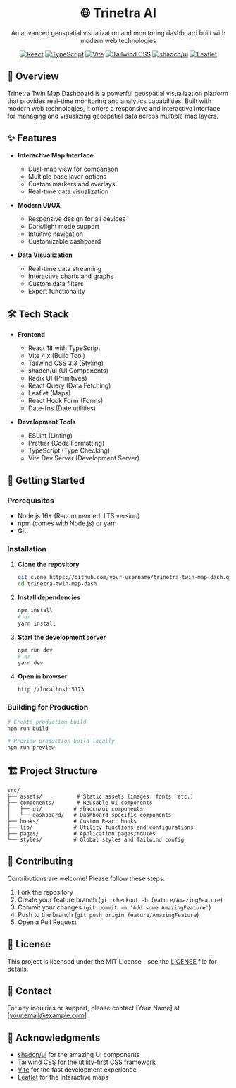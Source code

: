 <div align="center">
  <h1>🌐 Trinetra AI</h1>
  <p>An advanced geospatial visualization and monitoring dashboard built with modern web technologies</p>
  
  [![React](https://img.shields.io/badge/React-18.2.0-61DAFB?logo=react&logoColor=white)](https://reactjs.org/)
  [![TypeScript](https://img.shields.io/badge/TypeScript-5.0.0-3178C6?logo=typescript&logoColor=white)](https://www.typescriptlang.org/)
  [![Vite](https://img.shields.io/badge/Vite-4.4.0-646CFF?logo=vite&logoColor=white)](https://vitejs.dev/)
  [![Tailwind CSS](https://img.shields.io/badge/Tailwind_CSS-3.3.0-06B6D4?logo=tailwind-css&logoColor=white)](https://tailwindcss.com/)
  [![shadcn/ui](https://img.shields.io/badge/shadcn_ui-0.7.0-000000?logo=radix-ui&logoColor=white)](https://ui.shadcn.com/)
  [![Leaflet](https://img.shields.io/badge/Leaflet-1.9.4-199900?logo=leaflet&logoColor=white)](https://leafletjs.com/)
</div>

## 🚀 Overview

Trinetra Twin Map Dashboard is a powerful geospatial visualization platform that provides real-time monitoring and analytics capabilities. Built with modern web technologies, it offers a responsive and interactive interface for managing and visualizing geospatial data across multiple map layers.

## ✨ Features

- **Interactive Map Interface**
  - Dual-map view for comparison
  - Multiple base layer options
  - Custom markers and overlays
  - Real-time data visualization

- **Modern UI/UX**
  - Responsive design for all devices
  - Dark/light mode support
  - Intuitive navigation
  - Customizable dashboard

- **Data Visualization**
  - Real-time data streaming
  - Interactive charts and graphs
  - Custom data filters
  - Export functionality

## 🛠️ Tech Stack

- **Frontend**
  - React 18 with TypeScript
  - Vite 4.x (Build Tool)
  - Tailwind CSS 3.3 (Styling)
  - shadcn/ui (UI Components)
  - Radix UI (Primitives)
  - React Query (Data Fetching)
  - Leaflet (Maps)
  - React Hook Form (Forms)
  - Date-fns (Date utilities)

- **Development Tools**
  - ESLint (Linting)
  - Prettier (Code Formatting)
  - TypeScript (Type Checking)
  - Vite Dev Server (Development Server)

## 🚀 Getting Started

### Prerequisites

- Node.js 16+ (Recommended: LTS version)
- npm (comes with Node.js) or yarn
- Git

### Installation

1. **Clone the repository**
   ```bash
   git clone https://github.com/your-username/trinetra-twin-map-dash.git
   cd trinetra-twin-map-dash
   ```

2. **Install dependencies**
   ```bash
   npm install
   # or
   yarn install
   ```

3. **Start the development server**
   ```bash
   npm run dev
   # or
   yarn dev
   ```

4. **Open in browser**
   ```
   http://localhost:5173
   ```

### Building for Production

```bash
# Create production build
npm run build

# Preview production build locally
npm run preview
```

## 🏗️ Project Structure

```
src/
├── assets/           # Static assets (images, fonts, etc.)
├── components/       # Reusable UI components
│   ├── ui/          # shadcn/ui components
│   └── dashboard/   # Dashboard specific components
├── hooks/           # Custom React hooks
├── lib/             # Utility functions and configurations
├── pages/           # Application pages/routes
└── styles/          # Global styles and Tailwind config
```

## 🤝 Contributing

Contributions are welcome! Please follow these steps:

1. Fork the repository
2. Create your feature branch (`git checkout -b feature/AmazingFeature`)
3. Commit your changes (`git commit -m 'Add some AmazingFeature'`)
4. Push to the branch (`git push origin feature/AmazingFeature`)
5. Open a Pull Request

## 📄 License

This project is licensed under the MIT License - see the [LICENSE](LICENSE) file for details.

## 📧 Contact

For any inquiries or support, please contact [Your Name] at [your.email@example.com]

## 🙏 Acknowledgments

- [shadcn/ui](https://ui.shadcn.com/) for the amazing UI components
- [Tailwind CSS](https://tailwindcss.com/) for the utility-first CSS framework
- [Vite](https://vitejs.dev/) for the fast development experience
- [Leaflet](https://leafletjs.com/) for the interactive maps
